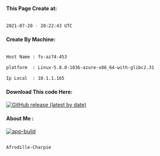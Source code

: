 
   
#### This Page Create at:

```bash

2021-07-20 - 20:22:43 UTC

```

#### Create By Machine:

```bash

Host Name : fv-az74-453

platform  : Linux-5.8.0-1036-azure-x86_64-with-glibc2.31

Ip Local  : 10.1.1.165

```
#### Download This code Here:

[![GitHub release (latest by date)](https://img.shields.io/github/v/release/Afrodille-Charpie/App-Build-1?style=for-the-badge&label=Download)](https://github.com/Afrodille-Charpie/App-Build-1/releases) 

</p> 

#### About Me :

[![app-build](https://github.com/Afrodille-Charpie/App-Build-1/actions/workflows/app-build.yml/badge.svg)](https://github.com/Afrodille-Charpie/App-Build-1/actions/workflows/app-build.yml)

```bash

Afrodille-Charpie

```

